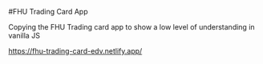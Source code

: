 #FHU Trading Card App

Copying the FHU Trading card app to show a low level of understanding in vanilla JS

https://fhu-trading-card-edv.netlify.app/
